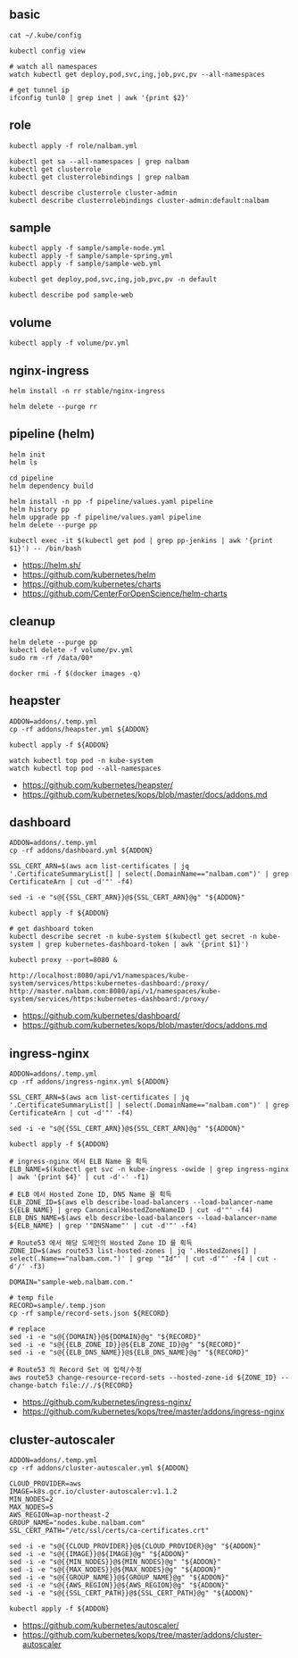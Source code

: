 ## basic
```
cat ~/.kube/config

kubectl config view

# watch all namespaces
watch kubectl get deploy,pod,svc,ing,job,pvc,pv --all-namespaces

# get tunnel ip
ifconfig tunl0 | grep inet | awk '{print $2}'
```

## role
```
kubectl apply -f role/nalbam.yml

kubectl get sa --all-namespaces | grep nalbam
kubectl get clusterrole
kubectl get clusterrolebindings | grep nalbam

kubectl describe clusterrole cluster-admin
kubectl describe clusterrolebindings cluster-admin:default:nalbam
```

## sample
```
kubectl apply -f sample/sample-node.yml
kubectl apply -f sample/sample-spring.yml
kubectl apply -f sample/sample-web.yml

kubectl get deploy,pod,svc,ing,job,pvc,pv -n default

kubectl describe pod sample-web
```

## volume
```
kubectl apply -f volume/pv.yml
```

## nginx-ingress
```
helm install -n rr stable/nginx-ingress

helm delete --purge rr
```

## pipeline (helm)
```
helm init
helm ls

cd pipeline
helm dependency build

helm install -n pp -f pipeline/values.yaml pipeline
helm history pp
helm upgrade pp -f pipeline/values.yaml pipeline
helm delete --purge pp

kubectl exec -it $(kubectl get pod | grep pp-jenkins | awk '{print $1}') -- /bin/bash
```
* https://helm.sh/
* https://github.com/kubernetes/helm
* https://github.com/kubernetes/charts
* https://github.com/CenterForOpenScience/helm-charts

## cleanup
```
helm delete --purge pp
kubectl delete -f volume/pv.yml
sudo rm -rf /data/00*

docker rmi -f $(docker images -q)
```

## heapster
```
ADDON=addons/.temp.yml
cp -rf addons/heapster.yml ${ADDON}

kubectl apply -f ${ADDON}

watch kubectl top pod -n kube-system
watch kubectl top pod --all-namespaces
```
 * https://github.com/kubernetes/heapster/
 * https://github.com/kubernetes/kops/blob/master/docs/addons.md

## dashboard
```
ADDON=addons/.temp.yml
cp -rf addons/dashboard.yml ${ADDON}

SSL_CERT_ARN=$(aws acm list-certificates | jq '.CertificateSummaryList[] | select(.DomainName=="nalbam.com")' | grep CertificateArn | cut -d'"' -f4)

sed -i -e "s@{{SSL_CERT_ARN}}@${SSL_CERT_ARN}@g" "${ADDON}"

kubectl apply -f ${ADDON}

# get dashboard token
kubectl describe secret -n kube-system $(kubectl get secret -n kube-system | grep kubernetes-dashboard-token | awk '{print $1}')

kubectl proxy --port=8080 &

http://localhost:8080/api/v1/namespaces/kube-system/services/https:kubernetes-dashboard:/proxy/
http://master.nalbam.com:8080/api/v1/namespaces/kube-system/services/https:kubernetes-dashboard:/proxy/
```
 * https://github.com/kubernetes/dashboard/
 * https://github.com/kubernetes/kops/blob/master/docs/addons.md

## ingress-nginx
```
ADDON=addons/.temp.yml
cp -rf addons/ingress-nginx.yml ${ADDON}

SSL_CERT_ARN=$(aws acm list-certificates | jq '.CertificateSummaryList[] | select(.DomainName=="nalbam.com")' | grep CertificateArn | cut -d'"' -f4)

sed -i -e "s@{{SSL_CERT_ARN}}@${SSL_CERT_ARN}@g" "${ADDON}"

kubectl apply -f ${ADDON}

# ingress-nginx 에서 ELB Name 을 획득
ELB_NAME=$(kubectl get svc -n kube-ingress -owide | grep ingress-nginx | awk '{print $4}' | cut -d'-' -f1)

# ELB 에서 Hosted Zone ID, DNS Name 을 획득
ELB_ZONE_ID=$(aws elb describe-load-balancers --load-balancer-name ${ELB_NAME} | grep CanonicalHostedZoneNameID | cut -d'"' -f4)
ELB_DNS_NAME=$(aws elb describe-load-balancers --load-balancer-name ${ELB_NAME} | grep '"DNSName"' | cut -d'"' -f4)

# Route53 에서 해당 도메인의 Hosted Zone ID 를 획득
ZONE_ID=$(aws route53 list-hosted-zones | jq '.HostedZones[] | select(.Name=="nalbam.com.")' | grep '"Id"' | cut -d'"' -f4 | cut -d'/' -f3)

DOMAIN="sample-web.nalbam.com."

# temp file
RECORD=sample/.temp.json
cp -rf sample/record-sets.json ${RECORD}

# replace
sed -i -e "s@{{DOMAIN}}@${DOMAIN}@g" "${RECORD}"
sed -i -e "s@{{ELB_ZONE_ID}}@${ELB_ZONE_ID}@g" "${RECORD}"
sed -i -e "s@{{ELB_DNS_NAME}}@${ELB_DNS_NAME}@g" "${RECORD}"

# Route53 의 Record Set 에 입력/수정
aws route53 change-resource-record-sets --hosted-zone-id ${ZONE_ID} --change-batch file://./${RECORD}
```
 * https://github.com/kubernetes/ingress-nginx/
 * https://github.com/kubernetes/kops/tree/master/addons/ingress-nginx

## cluster-autoscaler
```
ADDON=addons/.temp.yml
cp -rf addons/cluster-autoscaler.yml ${ADDON}

CLOUD_PROVIDER=aws
IMAGE=k8s.gcr.io/cluster-autoscaler:v1.1.2
MIN_NODES=2
MAX_NODES=5
AWS_REGION=ap-northeast-2
GROUP_NAME="nodes.kube.nalbam.com"
SSL_CERT_PATH="/etc/ssl/certs/ca-certificates.crt"

sed -i -e "s@{{CLOUD_PROVIDER}}@${CLOUD_PROVIDER}@g" "${ADDON}"
sed -i -e "s@{{IMAGE}}@${IMAGE}@g" "${ADDON}"
sed -i -e "s@{{MIN_NODES}}@${MIN_NODES}@g" "${ADDON}"
sed -i -e "s@{{MAX_NODES}}@${MAX_NODES}@g" "${ADDON}"
sed -i -e "s@{{GROUP_NAME}}@${GROUP_NAME}@g" "${ADDON}"
sed -i -e "s@{{AWS_REGION}}@${AWS_REGION}@g" "${ADDON}"
sed -i -e "s@{{SSL_CERT_PATH}}@${SSL_CERT_PATH}@g" "${ADDON}"

kubectl apply -f ${ADDON}
```
 * https://github.com/kubernetes/autoscaler/
 * https://github.com/kubernetes/kops/tree/master/addons/cluster-autoscaler
